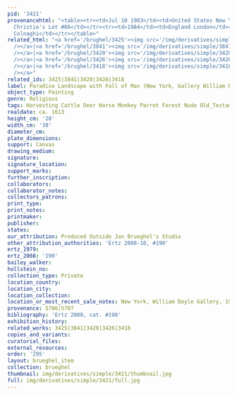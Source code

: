 ```yaml
---
pid: '3421'
provenancehtml: "<table><tr><td>Jul 10 1983</td><td>United States New York NY</td><td>Sale
  Christie's Lot #86</td></tr><tr><td>1984</td><td>England London</td><td>Gallery
  Colnaghi</td></tr></table>"
related_html: "<a href='/brughel/3425'><img src='/img/derivatives/simple/3425/thumbnail.jpg'
  /></a>|<a href='/brughel/3841'><img src='/img/derivatives/simple/3841/thumbnail.jpg'
  /></a>|<a href='/brughel/3420'><img src='/img/derivatives/simple/3420/thumbnail.jpg'
  /></a>|<a href='/brughel/3426'><img src='/img/derivatives/simple/3426/thumbnail.jpg'
  /></a>|<a href='/brughel/3418'><img src='/img/derivatives/simple/3418/thumbnail.jpg'
  /></a>"
related_ids: 3425|3841|3420|3426|3418
label: Paradise Landscape with Fall of Man (New York, Gallery William Doyle)
object_type: Painting
genre: Religious
tags: Harvesting Cattle Deer Horse Monkey Parrot Forest Nude Old_Testament Paradise
realdate: ca. 1613
height_cm: '28'
width_cm: '38'
diameter_cm:
plate_dimensions:
support: Canvas
drawing_medium:
signature:
signature_location:
support_marks:
further_inscription:
collaborators:
collaborator_notes:
collectors_patrons:
print_type:
print_notes:
printmaker:
publisher:
states:
our_attribution: Produced Outside Jan Brueghel's Studio
other_attribution_authorities: 'Ertz 2008-10, #190'
ertz_1979:
ertz_2008: '190'
bailey_walker:
hollstein_no:
collection_type: Private
location_country:
location_city:
location_collection:
location_or_most_recent_sale_notes: New York, William Doyle Gallery, 1984
provenance: 5706|5707
bibliography: 'Ertz 2008, cat. #190'
exhibition_history:
related_works: 3425|3841|3420|3426|3418
copies_and_variants:
curatorial_files:
external_resources:
order: '295'
layout: brueghel_item
collection: brueghel
thumbnail: img/derivatives/simple/3421/thumbnail.jpg
full: img/derivatives/simple/3421/full.jpg
---
```

